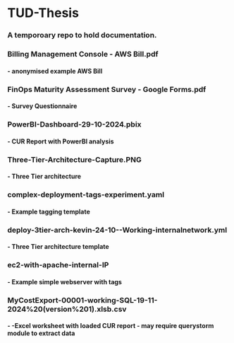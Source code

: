 <h1> TUD-Thesis</h1>
<h3> A temporoary repo to hold documentation.</h3>
<h3>Billing Management Console - AWS Bill.pdf </h3><h4>- anonymised example AWS Bill</h4>
<h3>  FinOps Maturity Assessment Survey - Google Forms.pdf</h3>         <h4> - Survey Questionnaire </h4>

<h3>  PowerBI-Dashboard-29-10-2024.pbix </h3>                           <h4> - CUR Report with PowerBI analysis </h4>

<h3>    Three-Tier-Architecture-Capture.PNG   </h3>                         <h4> - Three Tier architecture </h4>

<h3>    complex-deployment-tags-experiment.yaml    </h3>                     <h4> - Example tagging template </h4>

<h3>    deploy-3tier-arch-kevin-24-10--Working-internalnetwork.yml </h3>     <h4> - Three Tier architecture template </h4>

<h3>   ec2-with-apache-internal-IP   </h3>                                 <h4> - Example simple webserver  with tags </h4>

<h3> MyCostExport-00001-working-SQL-19-11-2024%20(version%201).xlsb.csv</h3> <h4> - -Excel worksheet with loaded CUR report - may require querystorm module to extract data </h4>
